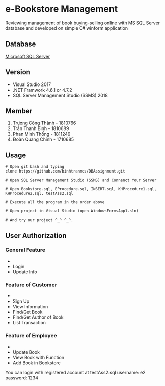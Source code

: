 # e-Bookstore Management

Reviewing management of book buying-selling online with MS SQL Server database and developed on simple C# winform application

## Database 
[Microsoft SQL Server](https://www.microsoft.com/en-us/sql-server/)

## Version
<ul>
<li>Visual Studio 2017</li>
<li>.NET Framwork 4.6.1 or 4.7.2</li>
<li>SQL Server Management Studio (SSMS) 2018</li>
</ul>

## Member
1. Trương Công Thành - 1810766
2. Trần Thanh Bình - 1810689
3. Phan Minh Thống - 1811249
4. Đoàn Quang Chính	- 1710685

## Usage
    # Open git bash and typing
    clone https://github.com/binhtranmcs/DBAssignment.git

    # Open SQL Server Management Studio (SSMS) and Connenct Your Server

    # Open Bookstore.sql, EProcedure.sql, INSERT.sql, KHProcedure1.sql, KHProcedure2.sql, testAss2.sql

    # Execute all the program in the order above

    # Open project in Visual Studio (open WindowsFormsApp1.sln)

    # And try our project ^_^ ^_^.

## User Authorization

### General Feature

<ul>
<li></li>
<li>Login</li>
<li>Update Info</li>
</ul>

### Feature of Customer 

<ul>
<li></li>
<li>Sign Up</li>
<li>View Information</li>
<li>Find/Get Book</li>
<li>Find/Get Author of Book</li>
<li>List Transaction</li>
</ul>

### Feature of Employee

<ul>
<li></li>
<li>Update Book</li>
<li>View Book with Function</li>
<li>Add Book in Bookstore</li>
</ul>

You can login with registered account at testAss2.sql
    username: e2
    password: 1234









